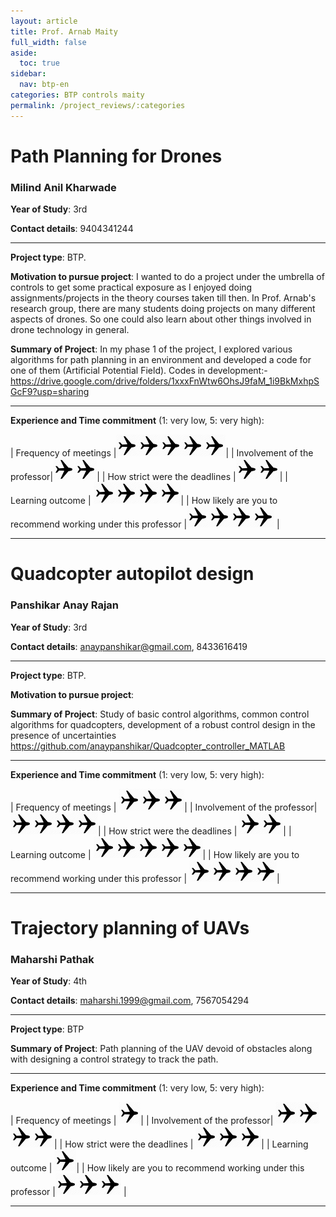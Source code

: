 ```yaml
---
layout: article
title: Prof. Arnab Maity
full_width: false
aside:
  toc: true
sidebar:
  nav: btp-en
categories: BTP controls maity
permalink: /project_reviews/:categories
---
```


# Path Planning for Drones
### Milind Anil Kharwade
**Year of Study**: 3rd

**Contact details**: 9404341244

---

**Project type**: BTP.

**Motivation to pursue project**: I wanted to do a project under the umbrella of controls to get some practical exposure as I enjoyed doing assignments/projects in the theory courses taken till then. In Prof. Arnab's research group, there are many students doing projects on many different aspects of drones. So one could also learn about other things involved in drone technology in general.

**Summary of Project**: In my phase 1 of the project, I explored various algorithms for path planning in an environment and developed a code for one of them (Artificial Potential Field).  Codes in development:-https://drive.google.com/drive/folders/1xxxFnWtw6OhsJ9faM_1i9BkMxhpSGcF9?usp=sharing

---

**Experience and Time commitment** (1: very low, 5: very high):

[1]:<img src="/assets/plane3.png" width="35"/>

| Frequency of meetings	|<img src="/assets/plane3.png" width="35"/><img src="/assets/plane3.png" width="35"/><img src="/assets/plane3.png" width="35"/><img src="/assets/plane3.png" width="35"/><img src="/assets/plane3.png" width="35"/>|
| Involvement of the professor|<img src="/assets/plane3.png" width="35"/><img src="/assets/plane3.png" width="35"/>|
| How strict were the deadlines	|<img src="/assets/plane3.png" width="35"/><img src="/assets/plane3.png" width="35"/>|
| Learning outcome | <img src="/assets/plane3.png" width="35"/><img src="/assets/plane3.png" width="35"/><img src="/assets/plane3.png" width="35"/><img src="/assets/plane3.png" width="35"/>|
| How likely are you to recommend working under this professor |<img src="/assets/plane3.png" width="35"/><img src="/assets/plane3.png" width="35"/><img src="/assets/plane3.png" width="35"/><img src="/assets/plane3.png" width="35"/> |

---


# Quadcopter autopilot design
### Panshikar Anay Rajan
**Year of Study**: 3rd

**Contact details**: anaypanshikar@gmail.com, 8433616419

---

**Project type**: BTP.

**Motivation to pursue project**:

**Summary of Project**: Study of basic control algorithms, common control algorithms for quadcopters, development of a robust control design in the presence of uncertainties
https://github.com/anaypanshikar/Quadcopter_controller_MATLAB

---

**Experience and Time commitment** (1: very low, 5: very high):

[1]:<img src="/assets/plane3.png" width="35"/>

| Frequency of meetings	| <img src="/assets/plane3.png" width="35"/><img src="/assets/plane3.png" width="35"/><img src="/assets/plane3.png" width="35"/>|
| Involvement of the professor|<img src="/assets/plane3.png" width="35"/><img src="/assets/plane3.png" width="35"/><img src="/assets/plane3.png" width="35"/><img src="/assets/plane3.png" width="35"/>|
| How strict were the deadlines	| <img src="/assets/plane3.png" width="35"/><img src="/assets/plane3.png" width="35"/>|
| Learning outcome | <img src="/assets/plane3.png" width="35"/><img src="/assets/plane3.png" width="35"/><img src="/assets/plane3.png" width="35"/><img src="/assets/plane3.png" width="35"/><img src="/assets/plane3.png" width="35"/>|
| How likely are you to recommend working under this professor | <img src="/assets/plane3.png" width="35"/><img src="/assets/plane3.png" width="35"/><img src="/assets/plane3.png" width="35"/><img src="/assets/plane3.png" width="35"/>|

---


# Trajectory planning of UAVs
### Maharshi Pathak
**Year of Study**: 4th

**Contact details**: maharshi.1999@gmail.com, 7567054294

---

**Project type**: BTP

**Summary of Project**: Path planning of the UAV devoid of obstacles along with designing a control strategy to track the path.


---

**Experience and Time commitment** (1: very low, 5: very high):

[1]:<img src="/assets/plane3.png" width="35"/>

| Frequency of meetings	| <img src="/assets/plane3.png" width="35"/>|
| Involvement of the professor| <img src="/assets/plane3.png" width="35"/><img src="/assets/plane3.png" width="35"/><img src="/assets/plane3.png" width="35"/><img src="/assets/plane3.png" width="35"/>|
| How strict were the deadlines	| <img src="/assets/plane3.png" width="35"/><img src="/assets/plane3.png" width="35"/><img src="/assets/plane3.png" width="35"/>|
| Learning outcome | <img src="/assets/plane3.png" width="35"/>|
| How likely are you to recommend working under this professor |<img src="/assets/plane3.png" width="35"/><img src="/assets/plane3.png" width="35"/><img src="/assets/plane3.png" width="35"/> |


---



